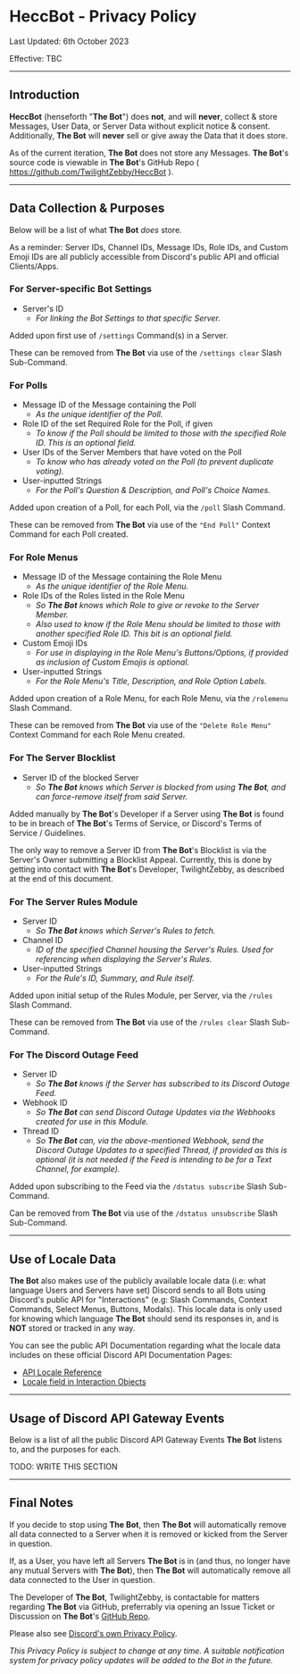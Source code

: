 # HeccBot - Privacy Policy
Last Updated: 6th October 2023

Effective: TBC

---

## Introduction
**HeccBot** (henseforth "**The Bot**") does __not__, and will __never__, collect & store Messages, User Data, or Server Data without explicit notice & consent.
Additionally, **The Bot** will __never__ sell or give away the Data that it does store.

As of the current iteration, **The Bot** does not store any Messages. **The Bot**'s source code is viewable in **The Bot**'s GitHub Repo ( https://github.com/TwilightZebby/HeccBot ).

---

## Data Collection & Purposes
Below will be a list of what **The Bot** *does* store.

As a reminder: Server IDs, Channel IDs, Message IDs, Role IDs, and Custom Emoji IDs are all publicly accessible from Discord's public API and official Clients/Apps.

### For Server-specific Bot Settings
- Server's ID
  - *For linking the Bot Settings to that specific Server.*

Added upon first use of `/settings` Command(s) in a Server.

These can be removed from **The Bot** via use of the `/settings clear` Slash Sub-Command.

### For Polls
- Message ID of the Message containing the Poll
  - *As the unique identifier of the Poll.*
- Role ID of the set Required Role for the Poll, if given
  - *To know if the Poll should be limited to those with the specified Role ID. This is an optional field.*
- User IDs of the Server Members that have voted on the Poll
  - *To know who has already voted on the Poll (to prevent duplicate voting).*
- User-inputted Strings
  - *For the Poll's Question & Description, and Poll's Choice Names.*

Added upon creation of a Poll, for each Poll, via the `/poll` Slash Command.

These can be removed from **The Bot** via use of the `"End Poll"` Context Command for each Poll created.

### For Role Menus
- Message ID of the Message containing the Role Menu
  - *As the unique identifier of the Role Menu.*
- Role IDs of the Roles listed in the Role Menu
  - *So **The Bot** knows which Role to give or revoke to the Server Member.*
  - *Also used to know if the Role Menu should be limited to those with another specified Role ID. This bit is an optional field.*
- Custom Emoji IDs
  - *For use in displaying in the Role Menu's Buttons/Options, if provided as inclusion of Custom Emojis is optional.*
- User-inputted Strings
  - *For the Role Menu's Title, Description, and Role Option Labels.*

Added upon creation of a Role Menu, for each Role Menu, via the `/rolemenu` Slash Command.

These can be removed from **The Bot** via use of the `"Delete Role Menu"` Context Command for each Role Menu created.

### For The Server Blocklist
- Server ID of the blocked Server
  - *So **The Bot** knows which Server is blocked from using **The Bot**, and can force-remove itself from said Server.*

Added manually by **The Bot**'s Developer if a Server using **The Bot** is found to be in breach of **The Bot**'s Terms of Service, or Discord's Terms of Service / Guidelines.

The only way to remove a Server ID from **The Bot**'s Blocklist is via the Server's Owner submitting a Blocklist Appeal. Currently, this is done by getting into contact with **The Bot**'s Developer, TwilightZebby, as described at the end of this document.

### For The Server Rules Module
- Server ID
  - *So **The Bot** knows which Server's Rules to fetch.*
- Channel ID
  - *ID of the specified Channel housing the Server's Rules. Used for referencing when displaying the Server's Rules.*
- User-inputted Strings
  - *For the Rule's ID, Summary, and Rule itself.*

Added upon initial setup of the Rules Module, per Server, via the `/rules` Slash Command.

These can be removed from **The Bot** via use of the `/rules clear` Slash Sub-Command.

### For The Discord Outage Feed
- Server ID
  - *So **The Bot** knows if the Server has subscribed to its Discord Outage Feed.*
- Webhook ID
  - *So **The Bot** can send Discord Outage Updates via the Webhooks created for use in this Module.*
- Thread ID
  - *So **The Bot** can, via the above-mentioned Webhook, send the Discord Outage Updates to a specified Thread, if provided as this is optional (it is not needed if the Feed is intending to be for a Text Channel, for example).*

Added upon subscribing to the Feed via the `/dstatus subscribe` Slash Sub-Command.

Can be removed from **The Bot** via use of the `/dstatus unsubscribe` Slash Sub-Command.

---

## Use of Locale Data
**The Bot** also makes use of the publicly available locale data (i.e: what language Users and Servers have set) Discord sends to all Bots using Discord's public API for "Interactions" (e.g: Slash Commands, Context Commands, Select Menus, Buttons, Modals). This locale data is only used for knowing which language **The Bot** should send its responses in, and is __NOT__ stored or tracked in any way.

You can see the public API Documentation regarding what the locale data includes on these official Discord API Documentation Pages:
- [API Locale Reference](https://discord.com/developers/docs/reference#locales)
- [Locale field in Interaction Objects](https://discord.com/developers/docs/interactions/receiving-and-responding#interaction-object)

---

## Usage of Discord API Gateway Events
Below is a list of all the public Discord API Gateway Events **The Bot** listens to, and the purposes for each.

TODO: WRITE THIS SECTION

---

## Final Notes
If you decide to stop using **The Bot**, then **The Bot** will automatically remove all data connected to a Server when it is removed or kicked from the Server in question.

If, as a User, you have left all Servers **The Bot** is in (and thus, no longer have any mutual Servers with **The Bot**), then **The Bot** will automatically remove all data connected to the User in question.

The Developer of **The Bot**, TwilightZebby, is contactable for matters regarding **The Bot** via GitHub, preferrably via opening an Issue Ticket or Discussion on **The Bot**'s [GitHub Repo](https://github.com/TwilightZebby/HeccBot).

Please also see [Discord's own Privacy Policy](https://discord.com/privacy).

*This Privacy Policy is subject to change at any time. A suitable notification system for privacy policy updates will be added to the Bot in the future.*
